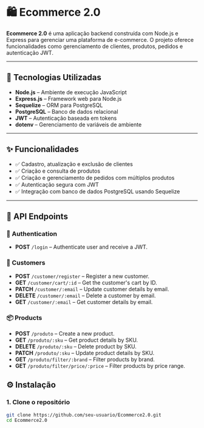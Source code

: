 # 🛍️ Ecommerce 2.0

**Ecommerce 2.0** é uma aplicação backend construída com Node.js e Express para gerenciar uma plataforma de e-commerce. O projeto oferece funcionalidades como gerenciamento de clientes, produtos, pedidos e autenticação JWT.

---

## 📌 Tecnologias Utilizadas

- **Node.js** – Ambiente de execução JavaScript
- **Express.js** – Framework web para Node.js
- **Sequelize** – ORM para PostgreSQL
- **PostgreSQL** – Banco de dados relacional
- **JWT** – Autenticação baseada em tokens
- **dotenv** – Gerenciamento de variáveis de ambiente

---

## ✨ Funcionalidades

- ✅ Cadastro, atualização e exclusão de clientes
- ✅ Criação e consulta de produtos
- ✅ Criação e gerenciamento de pedidos com múltiplos produtos
- ✅ Autenticação segura com JWT
- ✅ Integração com banco de dados PostgreSQL usando Sequelize

---
## 📮 API Endpoints

### 🔐 Authentication
- **POST** `/login` – Authenticate user and receive a JWT.

### 👤 Customers
- **POST** `/customer/register` – Register a new customer.
- **GET** `/customer/cart/:id` – Get the customer's cart by ID.
- **PATCH** `/customer/:email` – Update customer details by email.
- **DELETE** `/customer/:email` – Delete a customer by email.
- **GET** `/customer/:email` – Get customer details by email.

### 📦 Products
- **POST** `/produto` – Create a new product.
- **GET** `/produto/:sku` – Get product details by SKU.
- **DELETE** `/produto/:sku` – Delete product by SKU.
- **PATCH** `/produto/:sku` – Update product details by SKU.
- **GET** `/produto/filter/:brand` – Filter products by brand.
- **GET** `/produto/filter/price/:price` – Filter products by price range.





## ⚙️ Instalação

### 1. Clone o repositório

```bash
git clone https://github.com/seu-usuario/Ecommerce2.0.git
cd Ecommerce2.0
